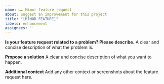 ```yaml
---
name: 🏎 Minor feature request
about: Suggest an improvement for this project
title: "[MINOR FEATURE]"
labels: enhancement
assignees: ''
---
```


**Is your feature request related to a problem? Please describe.**
A clear and concise description of what the problem is.

**Propose a solution**
A clear and concise description of what you want to happen.

**Additional context**
Add any other context or screenshots about the feature request here.
